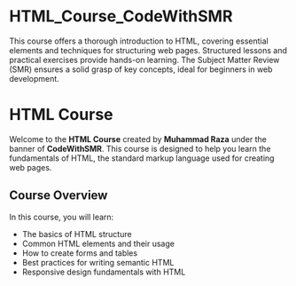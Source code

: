 # HTML_Course_CodeWithSMR
This course offers a thorough introduction to HTML, covering essential elements and techniques for structuring web pages. Structured lessons and practical exercises provide hands-on learning. The Subject Matter Review (SMR) ensures a solid grasp of key concepts, ideal for beginners in web development.


# HTML Course

Welcome to the **HTML Course** created by **Muhammad Raza** under the banner of **CodeWithSMR**. This course is designed to help you learn the fundamentals of HTML, the standard markup language used for creating web pages.

## Course Overview

In this course, you will learn:

- The basics of HTML structure
- Common HTML elements and their usage
- How to create forms and tables
- Best practices for writing semantic HTML
- Responsive design fundamentals with HTML


